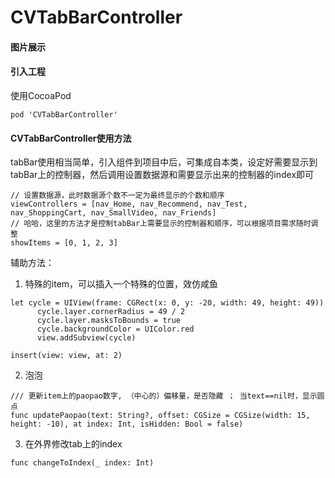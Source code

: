 # CVTabBarController

#### 图片展示


#### 引入工程
使用CocoaPod
```
pod 'CVTabBarController' 
```
#### CVTabBarController使用方法
  
  tabBar使用相当简单，引入组件到项目中后，可集成自本类，设定好需要显示到tabBar上的控制器，然后调用设置数据源和需要显示出来的控制器的index即可
  ```
  // 设置数据源，此时数据源个数不一定为最终显示的个数和顺序
  viewControllers = [nav_Home, nav_Recommend, nav_Test, nav_ShoppingCart, nav_SmallVideo, nav_Friends]
  // 哈哈，这里的方法才是控制tabBar上需要显示的控制器和顺序，可以根据项目需求随时调整
  showItems = [0, 1, 2, 3]
  ```
  辅助方法：
  1. 特殊的item，可以插入一个特殊的位置，效仿咸鱼
  ```
  let cycle = UIView(frame: CGRect(x: 0, y: -20, width: 49, height: 49))
        cycle.layer.cornerRadius = 49 / 2
        cycle.layer.masksToBounds = true
        cycle.backgroundColor = UIColor.red
        view.addSubview(cycle)
        
  insert(view: view, at: 2)
  ```
  2. 泡泡
  ```
  /// 更新item上的paopao数字, （中心的）偏移量，是否隐藏 ； 当text==nil时，显示圆点
  func updatePaopao(text: String?, offset: CGSize = CGSize(width: 15, height: -10), at index: Int, isHidden: Bool = false)
  ```
  3. 在外界修改tab上的index
  ```
  func changeToIndex(_ index: Int)
  ```



  
